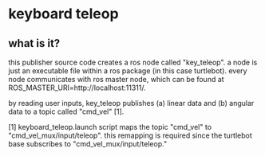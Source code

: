 # keyboard teleop 

## what is it?

this publisher source code creates a ros node called "key_teleop". a node is just an executable file within a ros package (in this case turtlebot). every node communicates with ros master node, which can be found at ROS_MASTER_URI=http://localhost:11311/.

by reading user inputs, key_teleop publishes (a) linear data and (b) angular data to a topic called "cmd_vel" [1]. 

[1] keyboard_teleop.launch script maps the topic "cmd_vel" to "cmd_vel_mux/input/teleop". this remapping is required since the turtlebot base subscribes to "cmd_vel_mux/input/teleop."